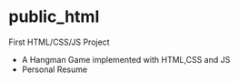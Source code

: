 # public_html
First HTML/CSS/JS Project
- A Hangman Game implemented with HTML,CSS and JS
- Personal Resume 
